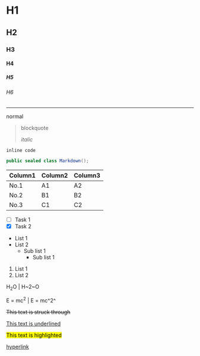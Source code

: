 
# H1
## H2
### H3
#### H4
##### H5
###### H6

---

normal

> blockquote
>
> *italic*

`inline code`

```C#
public sealed class Markdown();
```

| Column1 | Column2 | Column3 |
| ------- | ------- | ------- |
| No.1    | A1      | A2      |
| No.2    | B1      | B2      |
| No.3    | C1      | C2      |

- [ ] Task 1
- [x] Task 2

- List 1
- List 2
  - Sub list 1
    - Sub list 1

1. List 1
2. List 2

H<sub>2</sub>O | H~2~O

E = mc<sup>2</sup> | E = mc^2^

~~This text is struck through~~

<u>This text is underlined</u>

<mark>This text is highlighted</mark>

[hyperlink](https://github.com/emako/wpfui.markdown)
